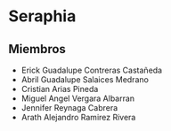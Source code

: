 # Seraphia



## Miembros
- Erick Guadalupe Contreras Castañeda
- Abril Guadalupe Salaices Medrano
- Cristian Arias Pineda
- Miguel Angel Vergara Albarran
- Jennifer Reynaga Cabrera
- Arath Alejandro Ramirez Rivera

